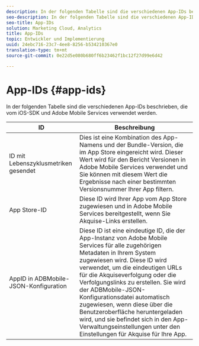 ```yaml
---
description: In der folgenden Tabelle sind die verschiedenen App-IDs beschrieben, die vom iOS-SDK und Adobe Mobile Services verwendet werden.
seo-description: In der folgenden Tabelle sind die verschiedenen App-IDs beschrieben, die vom iOS-SDK und Adobe Mobile Services verwendet werden.
seo-title: App-IDs
solution: Marketing Cloud, Analytics
title: App-IDs
topic: Entwickler und Implementierung
uuid: 24ebc716-23c7-4ee8-8256-b534210367e0
translation-type: tm+mt
source-git-commit: 0e22d5e080b680ff6b23462f1bc12f27d99e6d42

---
```



# App-IDs {#app-ids}

In der folgenden Tabelle sind die verschiedenen App-IDs beschrieben, die vom iOS-SDK und Adobe Mobile Services verwendet werden.

| ID | Beschreibung |
|--- |--- |
| ID mit Lebenszyklusmetriken gesendet | Dies ist eine Kombination des App-Namens und der Bundle-Version, die im App Store eingereicht wird.  Dieser Wert wird für den Bericht Versionen in Adobe Mobile Services verwendet und Sie können mit diesem Wert die Ergebnisse nach einer bestimmten Versionsnummer Ihrer App filtern. |
| App Store-ID | Diese ID wird Ihrer App vom App Store zugewiesen und in Adobe Mobile Services bereitgestellt, wenn Sie Akquise-Links erstellen. |
| AppID in ADBMobile-JSON-Konfiguration | Diese ID ist eine eindeutige ID, die der App-Instanz von Adobe Mobile Services für alle zugehörigen Metadaten in Ihrem System zugewiesen wird.  Diese ID wird verwendet, um die eindeutigen URLs für die Akquiseverfolgung oder die Verfolgungslinks zu erstellen. Sie wird der ADBMobile-JSON-Konfigurationsdatei automatisch zugewiesen, wenn diese über die Benutzeroberfläche heruntergeladen wird, und sie befindet sich in den App-Verwaltungseinstellungen unter den Einstellungen für Akquise für Ihre App. |

